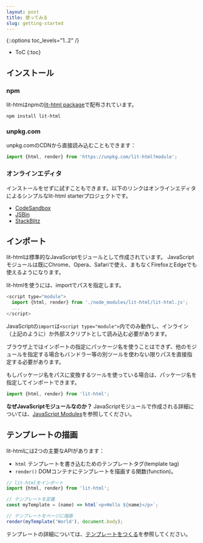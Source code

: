 ```yaml
---
layout: post
title: 使ってみる
slug: getting-started
---
```


{::options toc_levels="1..2" /}
* ToC
{:toc}

## インストール

### npm

<!-- original:
lit-htm is distributed on npm, in the [lit-html package](https://www.npmjs.com/package/lit-html).
-->

lit-htmはnpmの[lit-html package](https://www.npmjs.com/package/lit-html)で配布されています。

```
npm install lit-html
```

### unpkg.com

<!-- original:
You can also load lit-html directly from the unpkg.com CDN:
-->

unpkg.comのCDNから直接読み込むこともできます：

```js
import {html, render} from 'https://unpkg.com/lit-html?module';
```

### オンラインエディタ

<!-- original:
You can try out lit-html without installing anything using an online editor. Below are links to a simple lit-html starter project in some popular online editors:
-->

インストールをせずに試すこともできます。以下のリンクはオンラインエディタによるシンプルなlit-html starterプロジェクトです。

*   [CodeSandbox](https://codesandbox.io/s/wq2wm73o28)
*   [JSBin](https://jsbin.com/nahocaq/1/edit?html,output)
*   [StackBlitz](https://stackblitz.com/edit/js-pku9ae?file=index.js)

## インポート

<!-- origin:
lit-html is written in and distributed as standard JavaScript modules.
Modules are increasingly supported in JavaScript environments and are shipping in Chrome, Opera and Safari, and soon will be in Firefox and Edge.

To use lit-html, import it via a path:
-->

lit-htmlは標準的なJavaScriptモジュールとして作成されています。
JavaScriptモジュールは既にChrome、Opera、Safariで使え、まもなくFirefoxとEdgeでも使えるようになります。

lit-htmlを使うには、importでパスを指定します。

```js
<script type="module">
  import {html, render} from './node_modules/lit-html/lit-html.js';
  ...
</script>
```

<!-- original:
The JavaScript `import` statement only works inside module scripts (`<script type="module">`), which can be inline scripts (as shown above) or external scripts.

The path to use depends on where you've installed lit-html to. Browsers only support importing other modules by path, not by package name, so without other tools involved, you'll have to use paths.

If you use a tool that converts package names into paths, then you can import by package name:
-->

JavaScriptの`import`は`<script type="module">`内でのみ動作し、インライン（上記のように）か外部スクリプトとして読み込む必要があります。

ブラウザ上ではインポートの指定にパッケージ名を使うことはできず、他のモジュールを指定する場合もバンドラー等の別ツールを使わない限りパスを直接指定する必要があります。

もしパッケージ名をパスに変換するツールを使っている場合は、パッケージ名を指定してインポートできます。

```js
import {html, render} from 'lit-html';
```

<!-- original:
**Why JavaScript modules?** For more information on why lit-html is distributed using JavaScript modules, see [JavaScript Modules](concepts#javascript-modules).
-->

**なぜJavaScriptモジュールなのか？** JavaScriptモジュールで作成される詳細については、[JavaScript Modules](concepts#javascript-modules)を参照してください。

## テンプレートの描画

<!-- original:
lit-html has two main APIs:

*   The `html` template tag used to write templates
*   The `render()` function used to render a template to a DOM container.
-->

lit-htmlには2つの主要なAPIがあります：

* `html` テンプレートを書き込むためのテンプレートタグ(template tag)
* `render()` DOMコンテナにテンプレートを描画する関数(function)。

```ts
// lit-htmlをインポート
import {html, render} from 'lit-html';

// テンプレートを定義
const myTemplate = (name) => html`<p>Hello ${name}</p>`;

// テンプレートをページに描画
render(myTemplate('World'), document.body);
```

<!-- original:
To learn more about templates, see [Writing Templates](./writing-templates).
-->

テンプレートの詳細については、[テンプレートをつくる](./writing-templates)を参照してください。

[lit-html package]: https://www.npmjs.com/package/lit-html
